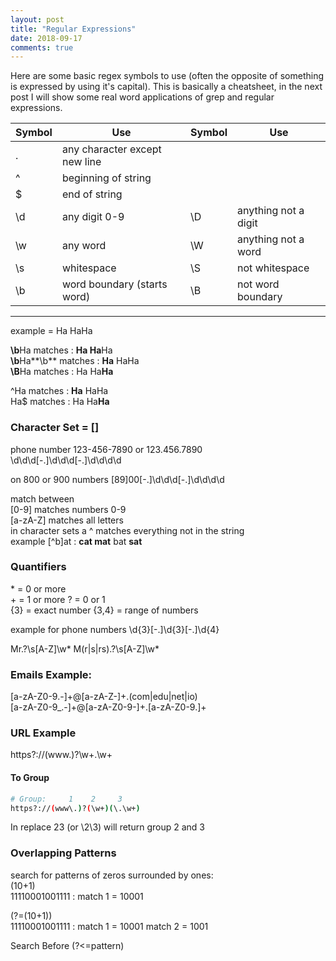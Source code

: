 ```yaml
---
layout: post
title: "Regular Expressions"
date: 2018-09-17
comments: true
---
```


Here are some basic regex symbols to use (often the opposite of something is expressed by using it's capital). This is basically a cheatsheet, in the next post I will show some real word applications of grep and regular expressions.

| Symbol  | Use                            | Symbol | Use                     | 
| ------- | ------------------------------ | ------ | ----------------------  |
| .       | any character except new line  |
| ^       | beginning of string            |
| $       | end of string                  |
| \d      | any digit 0-9                  | \D     | anything not a digit    |
| \w      | any word                       | \W     | anything not a word     |
| \s      |  whitespace                    | \S     | not whitespace          |
| \b      |  word boundary (starts word)   | \B     | not word boundary       |


<hr>

example = Ha HaHa  

**\b**Ha matches     : **Ha Ha**Ha  
**\b**Ha**\b** matches : **Ha** HaHa  
**\B**Ha matches     : Ha Ha**Ha**  

^Ha matches : **Ha** HaHa  
Ha$ matches : Ha Ha**Ha**

### Character Set = []

phone number 123-456-7890 or 123.456.7890  
\d\d\d[-.]\d\d\d[-.]\d\d\d\d

on 800 or 900 numbers
[89]00[-.]\d\d\d[-.]\d\d\d\d

match between  
[0-9] matches numbers 0-9  
[a-zA-Z] matches all letters  
in character sets a ^ matches everything  not in the string  
example [^b]at : **cat mat** bat **sat**

### Quantifiers

\* = 0 or more  
\+ = 1 or more
? = 0 or 1  
{3} = exact number
{3,4} = range of numbers

example for phone numbers
\d{3}[-.]\d{3}[-.]\d{4}

Mr\.?\s[A-Z]\w*
M(r|s|rs)\.?\s[A-Z]\w*

### Emails Example:

[a-zA-Z0-9.-]+@[a-zA-Z-]+\.(com|edu|net|io)  
[a-zA-Z0-9_.-]+@[a-zA-Z0-9-]+\.[a-zA-Z0-9.]+

### URL Example

https?://(www\.)?\w+\.\w+

#### To Group

```bash
# Group:     1    2     3
https?://(www\.)?(\w+)(\.\w+)
```

In replace $2$3 (or \2\3) will return group 2 and 3

### Overlapping Patterns

search for patterns of zeros surrounded by ones:  
(10+1)  
11110001001111 : match 1 = 10001  

(?=(10+1))  
11110001001111 : match 1 = 10001 match 2 = 1001  

Search Before (?<=pattern)